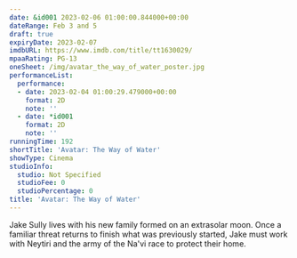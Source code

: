 ```yaml
---
date: &id001 2023-02-06 01:00:00.844000+00:00
dateRange: Feb 3 and 5
draft: true
expiryDate: 2023-02-07
imdbURL: https://www.imdb.com/title/tt1630029/
mpaaRating: PG-13
oneSheet: /img/avatar_the_way_of_water_poster.jpg
performanceList:
  performance:
  - date: 2023-02-04 01:00:29.479000+00:00
    format: 2D
    note: ''
  - date: *id001
    format: 2D
    note: ''
runningTime: 192
shortTitle: 'Avatar: The Way of Water'
showType: Cinema
studioInfo:
  studio: Not Specified
  studioFee: 0
  studioPercentage: 0
title: 'Avatar: The Way of Water'
---
```


Jake Sully lives with his new family formed on an extrasolar moon. Once a familiar threat returns to finish what was previously started, Jake must work with Neytiri and the army of the Na'vi race to protect their home.